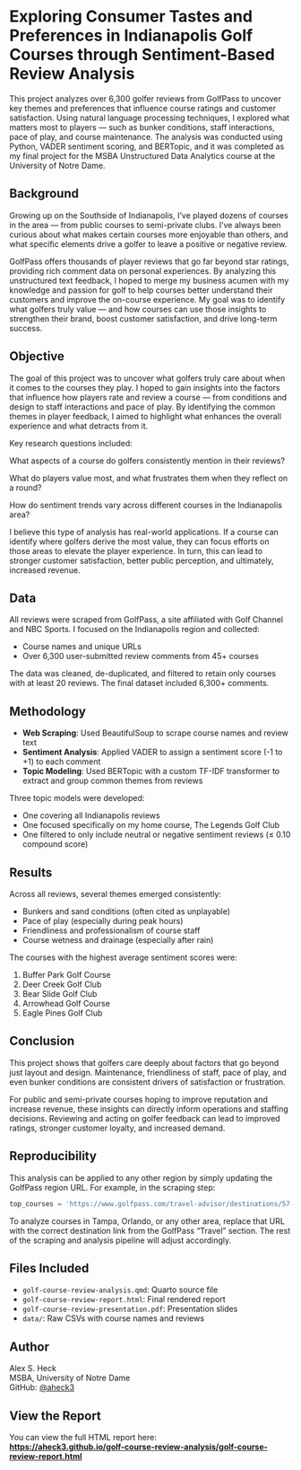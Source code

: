 # Exploring Consumer Tastes and Preferences in Indianapolis Golf Courses through Sentiment-Based Review Analysis

This project analyzes over 6,300 golfer reviews from GolfPass to uncover key themes and preferences that influence course ratings and customer satisfaction. Using natural language processing techniques, I explored what matters most to players — such as bunker conditions, staff interactions, pace of play, and course maintenance. The analysis was conducted using Python, VADER sentiment scoring, and BERTopic, and it was completed as my final project for the MSBA Unstructured Data Analytics course at the University of Notre Dame.

## Background

Growing up on the Southside of Indianapolis, I’ve played dozens of courses in the area — from public courses to semi-private clubs. I’ve always been curious about what makes certain courses more enjoyable than others, and what specific elements drive a golfer to leave a positive or negative review.

GolfPass offers thousands of player reviews that go far beyond star ratings, providing rich comment data on personal experiences. By analyzing this unstructured text feedback, I hoped to merge my business acumen with my knowledge and passion for golf to help courses better understand their customers and improve the on-course experience. My goal was to identify what golfers truly value — and how courses can use those insights to strengthen their brand, boost customer satisfaction, and drive long-term success.

## Objective

The goal of this project was to uncover what golfers truly care about when it comes to the courses they play. I hoped to gain insights into the factors that influence how players rate and review a course — from conditions and design to staff interactions and pace of play. By identifying the common themes in player feedback, I aimed to highlight what enhances the overall experience and what detracts from it.

Key research questions included:

What aspects of a course do golfers consistently mention in their reviews?

What do players value most, and what frustrates them when they reflect on a round?

How do sentiment trends vary across different courses in the Indianapolis area?

I believe this type of analysis has real-world applications. If a course can identify where golfers derive the most value, they can focus efforts on those areas to elevate the player experience. In turn, this can lead to stronger customer satisfaction, better public perception, and ultimately, increased revenue.

## Data

All reviews were scraped from GolfPass, a site affiliated with Golf Channel and NBC Sports. I focused on the Indianapolis region and collected:

- Course names and unique URLs  
- Over 6,300 user-submitted review comments from 45+ courses  

The data was cleaned, de-duplicated, and filtered to retain only courses with at least 20 reviews. The final dataset included 6,300+ comments.

## Methodology

- **Web Scraping**: Used BeautifulSoup to scrape course names and review text  
- **Sentiment Analysis**: Applied VADER to assign a sentiment score (-1 to +1) to each comment  
- **Topic Modeling**: Used BERTopic with a custom TF-IDF transformer to extract and group common themes from reviews  

Three topic models were developed:
- One covering all Indianapolis reviews  
- One focused specifically on my home course, The Legends Golf Club  
- One filtered to only include neutral or negative sentiment reviews (≤ 0.10 compound score)

## Results

Across all reviews, several themes emerged consistently:

- Bunkers and sand conditions (often cited as unplayable)
- Pace of play (especially during peak hours)
- Friendliness and professionalism of course staff
- Course wetness and drainage (especially after rain)

The courses with the highest average sentiment scores were:
1. Buffer Park Golf Course  
2. Deer Creek Golf Club  
3. Bear Slide Golf Club  
4. Arrowhead Golf Course  
5. Eagle Pines Golf Club  


## Conclusion

This project shows that golfers care deeply about factors that go beyond just layout and design. Maintenance, friendliness of staff, pace of play, and even bunker conditions are consistent drivers of satisfaction or frustration.

For public and semi-private courses hoping to improve reputation and increase revenue, these insights can directly inform operations and staffing decisions. Reviewing and acting on golfer feedback can lead to improved ratings, stronger customer loyalty, and increased demand.

## Reproducibility

This analysis can be applied to any other region by simply updating the GolfPass region URL. For example, in the scraping step:

```python
top_courses = 'https://www.golfpass.com/travel-advisor/destinations/57-indianapolis-in/'
```

To analyze courses in Tampa, Orlando, or any other area, replace that URL with the correct destination link from the GolfPass “Travel” section. The rest of the scraping and analysis pipeline will adjust accordingly.

## Files Included

- `golf-course-review-analysis.qmd`: Quarto source file  
- `golf-course-review-report.html`: Final rendered report  
- `golf-course-review-presentation.pdf`: Presentation slides  
- `data/`: Raw CSVs with course names and reviews  

## Author

Alex S. Heck  
MSBA, University of Notre Dame  
GitHub: [@aheck3](https://github.com/aheck3)

## View the Report

You can view the full HTML report here:  
**https://aheck3.github.io/golf-course-review-analysis/golf-course-review-report.html**
